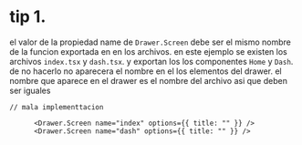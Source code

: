 # tip 1.

el valor de la propiedad name de `Drawer.Screen` debe ser el mismo nombre de la funcion exportada en en los archivos.
en este ejemplo se existen los archivos `index.tsx` y `dash.tsx`.
y exportan los los componentes `Home` y `Dash`.
de no hacerlo no aparecera el nombre en el los elementos del drawer.
el nombre que aparece en el drawer es el nombre del archivo
 asi que deben ser iguales
```tsx
// mala implementtacion

      <Drawer.Screen name="index" options={{ title: "" }} />
      <Drawer.Screen name="dash" options={{ title: "" }} />
```
